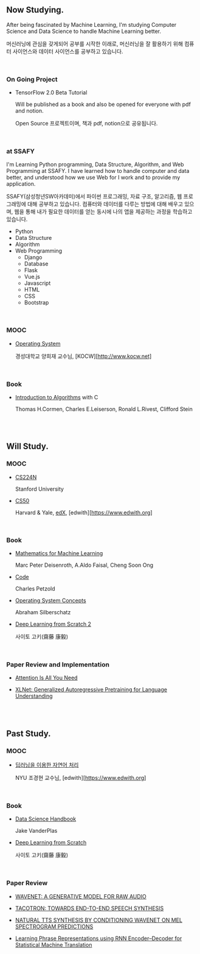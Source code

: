 ## Now Studying.

After being fascinated by Machine Learning, I'm studying Computer Science and Data Science to handle Machine Learning better.

머신러닝에 관심을 갖게되어 공부를 시작한 이래로, 머신러닝을 잘 활용하기 위해 컴퓨터 사이언스와 데이터 사이언스를 공부하고 있습니다.

<br>

### On Going Project

- TensorFlow 2.0 Beta Tutorial

  Will be published as a book and also be opened for everyone with pdf and notion.
  
  Open Source 프로젝트이며, 책과 pdf, notion으로 공유됩니다.

<br>

### at SSAFY

I'm Learning Python programming, Data Structure, Algorithm, and Web Programming at SSAFY. I have learned how to handle computer and data better, and understood how we use Web for I work and to provide my application.

SSAFY(삼성청년SW아카데미)에서 파이썬 프로그래밍, 자료 구조, 알고리즘, 웹 프로그래밍에 대해 공부하고 있습니다. 컴퓨터와 데이터를 다루는 방법에 대해 배우고 있으며, 웹을 통해 내가 필요한 데이터를 얻는 동시에 나의 앱을 제공하는 과정을 학습하고 있습니다.

- Python
- Data Structure
- Algorithm
- Web Programming
  - Django
  - Database
  - Flask
  - Vue.js
  - Javascript
  - HTML
  - CSS
  - Bootstrap

<br>

### MOOC

- [Operating System](http://www.kocw.net/home/cview.do?cid=5c3c30382c7bbcf6)

  경성대학교 양희재 교수님, [KOCW][http://www.kocw.net]

<br>

### Book

- [Introduction to Algorithms](http://www.hanbit.co.kr/store/books/look.php?p_code=B9722727468) with C

  Thomas H.Cormen, Charles E.Leiserson, Ronald L.Rivest, Clifford Stein

<br><br>

## Will Study.

### MOOC

- [CS224N](https://www.youtube.com/watch?v=8rXD5-xhemo&list=PLoROMvodv4rOhcuXMZkNm7j3fVwBBY42z)

  Stanford University

- [CS50](https://www.edwith.org/cs50)

  Harvard & Yale, [edX](https://www.edx.org/), [edwith][https://www.edwith.org]

<br>

### Book

- [Mathematics for Machine Learning](https://mml-book.github.io/)

  Marc Peter Deisenroth, A.Aldo Faisal, Cheng Soon Ong

- [Code](http://www.charlespetzold.com/books/)

  Charles Petzold

- [Operating System Concepts](https://book.naver.com/bookdb/book_detail.nhn?bid=7218891)

  Abraham Silberschatz

- [Deep Learning from Scratch 2](http://www.hanbit.co.kr/store/books/look.php?p_code=B8950212853)

  사이토 고키(齋藤 康毅)

<br>

### Paper Review and Implementation

- [Attention Is All You Need](https://arxiv.org/pdf/1706.03762.pdf)

- [XLNet: Generalized Autoregressive Pretraining for Language Understanding](https://arxiv.org/pdf/1906.08237.pdf)

<br><br>

## Past Study.

### MOOC

- [딥러닝을 이용한 자연어 처리](https://www.edwith.org/deepnlp/joinLectures/17363)

  NYU 조경현 교수님, [edwith][https://www.edwith.org]

<br>

### Book

- [Data Science Handbook](https://jakevdp.github.io/PythonDataScienceHandbook/)

  Jake VanderPlas

- [Deep Learning from Scratch](http://www.hanbit.co.kr/media/community/review_view.html?hbr_idx=3595)

  사이토 고키(齋藤 康毅)

<br>

### Paper Review

- [WAVENET: A GENERATIVE MODEL FOR RAW AUDIO](https://arxiv.org/pdf/1609.03499.pdf)

- [TACOTRON: TOWARDS END-TO-END SPEECH SYNTHESIS](https://arxiv.org/pdf/1703.10135.pdf)

- [NATURAL TTS SYNTHESIS BY CONDITIONING WAVENET ON MEL SPECTROGRAM
  PREDICTIONS](https://arxiv.org/pdf/1712.05884.pdf)

- [Learning Phrase Representations using RNN Encoder–Decoder for Statistical Machine Translation](https://arxiv.org/pdf/1406.1078.pdf)

